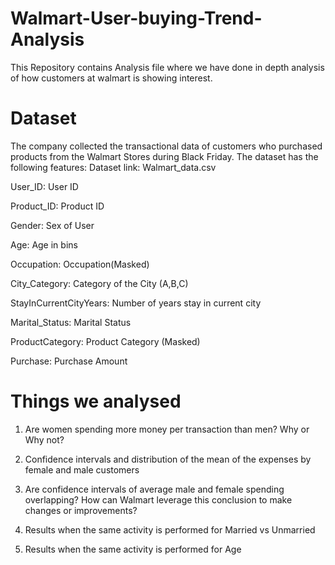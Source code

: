# Walmart-User-buying-Trend-Analysis
This Repository contains Analysis file where we have done in depth analysis of how customers at walmart is showing interest.

# Dataset

The company collected the transactional data of customers who purchased products from the Walmart Stores during Black Friday. The dataset has the following features:
Dataset link: Walmart_data.csv

User_ID:	User ID

Product_ID:	Product ID

Gender:	Sex of User

Age:	Age in bins

Occupation:	Occupation(Masked)

City_Category:	Category of the City (A,B,C)

StayInCurrentCityYears:	Number of years stay in current city

Marital_Status:	Marital Status

ProductCategory:	Product Category (Masked)

Purchase:	Purchase Amount

# Things we analysed
1. Are women spending more money per transaction than men? Why or Why not?

2. Confidence intervals and distribution of the mean of the expenses by female and male customers

3. Are confidence intervals of average male and female spending overlapping? How can Walmart leverage this conclusion to make changes or improvements?

4. Results when the same activity is performed for Married vs Unmarried

5. Results when the same activity is performed for Age

